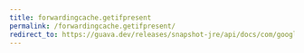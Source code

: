```yaml
---
title: forwardingcache.getifpresent
permalink: /forwardingcache.getifpresent/
redirect_to: https://guava.dev/releases/snapshot-jre/api/docs/com/google/common/cache/ForwardingCache.html#getIfPresent-java.lang.Object-
---
```

